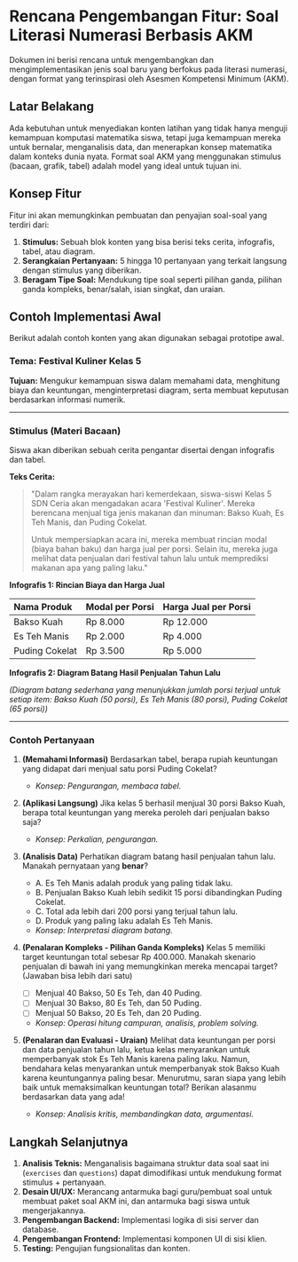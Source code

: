 # Rencana Pengembangan Fitur: Soal Literasi Numerasi Berbasis AKM

Dokumen ini berisi rencana untuk mengembangkan dan mengimplementasikan jenis soal baru yang berfokus pada literasi numerasi, dengan format yang terinspirasi oleh Asesmen Kompetensi Minimum (AKM).

## Latar Belakang

Ada kebutuhan untuk menyediakan konten latihan yang tidak hanya menguji kemampuan komputasi matematika siswa, tetapi juga kemampuan mereka untuk bernalar, menganalisis data, dan menerapkan konsep matematika dalam konteks dunia nyata. Format soal AKM yang menggunakan stimulus (bacaan, grafik, tabel) adalah model yang ideal untuk tujuan ini.

## Konsep Fitur

Fitur ini akan memungkinkan pembuatan dan penyajian soal-soal yang terdiri dari:
1.  **Stimulus:** Sebuah blok konten yang bisa berisi teks cerita, infografis, tabel, atau diagram.
2.  **Serangkaian Pertanyaan:** 5 hingga 10 pertanyaan yang terkait langsung dengan stimulus yang diberikan.
3.  **Beragam Tipe Soal:** Mendukung tipe soal seperti pilihan ganda, pilihan ganda kompleks, benar/salah, isian singkat, dan uraian.

## Contoh Implementasi Awal

Berikut adalah contoh konten yang akan digunakan sebagai prototipe awal.

### **Tema: Festival Kuliner Kelas 5**

**Tujuan:** Mengukur kemampuan siswa dalam memahami data, menghitung biaya dan keuntungan, menginterpretasi diagram, serta membuat keputusan berdasarkan informasi numerik.

---

### **Stimulus (Materi Bacaan)**

Siswa akan diberikan sebuah cerita pengantar disertai dengan infografis dan tabel.

**Teks Cerita:**

> "Dalam rangka merayakan hari kemerdekaan, siswa-siswi Kelas 5 SDN Ceria akan mengadakan acara 'Festival Kuliner'. Mereka berencana menjual tiga jenis makanan dan minuman: Bakso Kuah, Es Teh Manis, dan Puding Cokelat.
>
> Untuk mempersiapkan acara ini, mereka membuat rincian modal (biaya bahan baku) dan harga jual per porsi. Selain itu, mereka juga melihat data penjualan dari festival tahun lalu untuk memprediksi makanan apa yang paling laku."

**Infografis 1: Rincian Biaya dan Harga Jual**

| Nama Produk | Modal per Porsi | Harga Jual per Porsi |
| :--- | :--- | :--- |
| Bakso Kuah | Rp 8.000 | Rp 12.000 |
| Es Teh Manis | Rp 2.000 | Rp 4.000 |
| Puding Cokelat | Rp 3.500 | Rp 5.000 |

**Infografis 2: Diagram Batang Hasil Penjualan Tahun Lalu**

*(Diagram batang sederhana yang menunjukkan jumlah porsi terjual untuk setiap item: Bakso Kuah (50 porsi), Es Teh Manis (80 porsi), Puding Cokelat (65 porsi))*

---

### **Contoh Pertanyaan**

1.  **(Memahami Informasi)** Berdasarkan tabel, berapa rupiah keuntungan yang didapat dari menjual satu porsi Puding Cokelat?
    *   *Konsep: Pengurangan, membaca tabel.*

2.  **(Aplikasi Langsung)** Jika kelas 5 berhasil menjual 30 porsi Bakso Kuah, berapa total keuntungan yang mereka peroleh dari penjualan bakso saja?
    *   *Konsep: Perkalian, pengurangan.*

3.  **(Analisis Data)** Perhatikan diagram batang hasil penjualan tahun lalu. Manakah pernyataan yang **benar**?
    *   A. Es Teh Manis adalah produk yang paling tidak laku.
    *   B. Penjualan Bakso Kuah lebih sedikit 15 porsi dibandingkan Puding Cokelat.
    *   C. Total ada lebih dari 200 porsi yang terjual tahun lalu.
    *   D. Produk yang paling laku adalah Es Teh Manis.
    *   *Konsep: Interpretasi diagram batang.*

4.  **(Penalaran Kompleks - Pilihan Ganda Kompleks)** Kelas 5 memiliki target keuntungan total sebesar Rp 400.000. Manakah skenario penjualan di bawah ini yang memungkinkan mereka mencapai target? (Jawaban bisa lebih dari satu)
    *   [ ] Menjual 40 Bakso, 50 Es Teh, dan 40 Puding.
    *   [ ] Menjual 30 Bakso, 80 Es Teh, dan 50 Puding.
    *   [ ] Menjual 50 Bakso, 20 Es Teh, dan 20 Puding.
    *   *Konsep: Operasi hitung campuran, analisis, problem solving.*

5.  **(Penalaran dan Evaluasi - Uraian)** Melihat data keuntungan per porsi dan data penjualan tahun lalu, ketua kelas menyarankan untuk memperbanyak stok Es Teh Manis karena paling laku. Namun, bendahara kelas menyarankan untuk memperbanyak stok Bakso Kuah karena keuntungannya paling besar.
    Menurutmu, saran siapa yang lebih baik untuk memaksimalkan keuntungan total? Berikan alasanmu berdasarkan data yang ada!
    *   *Konsep: Analisis kritis, membandingkan data, argumentasi.*

## Langkah Selanjutnya

1.  **Analisis Teknis:** Menganalisis bagaimana struktur data soal saat ini (`exercises` dan `questions`) dapat dimodifikasi untuk mendukung format stimulus + pertanyaan.
2.  **Desain UI/UX:** Merancang antarmuka bagi guru/pembuat soal untuk membuat paket soal AKM ini, dan antarmuka bagi siswa untuk mengerjakannya.
3.  **Pengembangan Backend:** Implementasi logika di sisi server dan database.
4.  **Pengembangan Frontend:** Implementasi komponen UI di sisi klien.
5.  **Testing:** Pengujian fungsionalitas dan konten.
